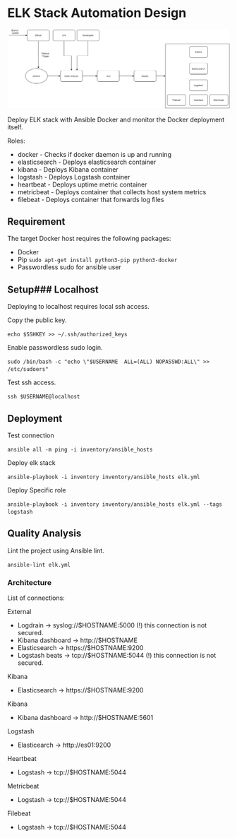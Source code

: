 
# ELK Stack Automation Design

![](images/design.png)

Deploy ELK stack with Ansible Docker and monitor the Docker deployment itself.

Roles:
* docker - Checks if docker daemon is up and running
* elasticsearch - Deploys elasticsearch container
* kibana - Deploys Kibana container
* logstash - Deploys Logstash container
* heartbeat - Deploys uptime metric container
* metricbeat - Deploys container that collects host system metrics
* filebeat - Deploys container that forwards log files

## Requirement

The target Docker host requires the following packages:

* Docker
* Pip `sudo apt-get install python3-pip python3-docker`
* Passwordless sudo for ansible user

## Setup### Localhost

Deploying to localhost requires local ssh access.

Copy the public key.

`echo $SSHKEY >> ~/.ssh/authorized_keys`

Enable passwordless sudo login.

`sudo /bin/bash -c "echo \"$USERNAME  ALL=(ALL) NOPASSWD:ALL\" >> /etc/sudoers"`

Test ssh access.

`ssh $USERNAME@localhost`

## Deployment

Test connection

`ansible all -m ping -i inventory/ansible_hosts`

Deploy elk stack

`ansible-playbook -i inventory inventory/ansible_hosts elk.yml`

Deploy Specific role

`ansible-playbook -i inventory inventory/ansible_hosts elk.yml --tags logstash`

## Quality Analysis

Lint the project using Ansible lint.

`ansible-lint elk.yml`



### Architecture

List of connections:

External

* Logdrain → syslog://$HOSTNAME:5000 (!) this connection is not secured.
* Kibana dashboard → http://$HOSTNAME
* Elasticsearch → https://$HOSTNAME:9200
* Logstash beats → tcp://$HOSTNAME:5044 (!) this connection is not secured.

Kibana

* Elasticsearch → https://$HOSTNAME:9200

Kibana

* Kibana dashboard → http://$HOSTNAME:5601

Logstash

* Elasticearch → http://es01:9200

Heartbeat

* Logstash → tcp://$HOSTNAME:5044

Metricbeat

* Logstash → tcp://$HOSTNAME:5044

Filebeat

* Logstash → tcp://$HOSTNAME:5044